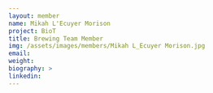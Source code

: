 ```yaml
---
layout: member
name: Mikah L'Ecuyer Morison 
project: BioT
title: Brewing Team Member
img: /assets/images/members/Mikah L_Ecuyer Morison.jpg
email:
weight: 
biography: >
linkedin:
---
```

